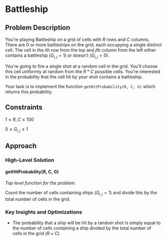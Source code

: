 # Battleship

## Problem Description

You're playing Battleship on a grid of cells with $R$ rows and $C$ columns. There are 0 or more battleships on the grid, each occupying a single distinct cell. The cell in the $i\text{th}$ row from the top and $j\text{th}$ column from the left either contains a battleship ($G_{i,j}=1$) or doesn't ($G_{i,j}=0$).

You're going to fire a single shot at a random cell in the grid. You'll choose this cell uniformly at random from the $R*C$ possible cells. You're interested in the probability that the cell hit by your shot contains a battleship.

Your task is to implement the function ```getHitProbability(R, C, G)``` which returns this probability.

## Constraints

$1 \leq R,C \leq 100$

$0 \leq G_{i,j} \leq 1$

## Approach

### High-Level Solution

#### getHitProbability(R, C, G)

*Top level function for the problem.*

Count the number of cells containing ships ($G_{i,j}=1$) and divide this by the total number of cells in the grid.

### Key Insights and Optimizations

- The probability that a ship will be hit by a random shot is simply equal to the number of cells containing a ship divided by the total number of cells in the grid ($R \times C$).